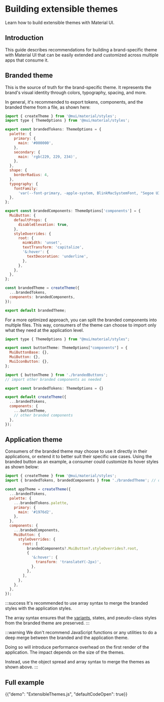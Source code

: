 # Building extensible themes

<p class="description">Learn how to build extensible themes with Material UI.</p>

## Introduction

This guide describes recommendations for building a brand-specific theme with Material UI that can be easily extended and customized across multiple apps that consume it.

## Branded theme

This is the source of truth for the brand-specific theme. 
It represents the brand's visual identity through colors, typography, spacing, and more.

In general, it's recommended to export tokens, components, and the branded theme from a file, as shown here:

```js title="brandedTheme.ts"
import { createTheme } from '@mui/material/styles';
import type { ThemeOptions } from '@mui/material/styles';

export const brandedTokens: ThemeOptions = {
  palette: {
    primary: {
      main: '#000000',
    },
    secondary: {
      main: 'rgb(229, 229, 234)',
    },
  },
  shape: {
    borderRadius: 4,
  },
  typography: {
    fontFamily:
      'var(--font-primary, -apple-system, BlinkMacSystemFont, "Segoe UI", Roboto, "Helvetica Neue", Arial, sans-serif)',
  },
};

export const brandedComponents: ThemeOptions['components'] = {
  MuiButton: {
    defaultProps: {
      disableElevation: true,
    },
    styleOverrides: {
      root: {
        minWidth: 'unset',
        textTransform: 'capitalize',
        '&:hover': {
          textDecoration: 'underline',
        },
      },
    },
  },
};

const brandedTheme = createTheme({
  ...brandedTokens,
  components: brandedComponents,
});

export default brandedTheme;
```

For a more optimized approach, you can split the branded components into multiple files. 
This way, consumers of the theme can choose to import only what they need at the application level.

```js title="brandedButtons.ts"
import type { ThemeOptions } from "@mui/material/styles";

export const buttonTheme: ThemeOptions["components"] = {
  MuiButtonBase: {},
  MuiButton: {},
  MuiIconButton: {},
};
```

```js title="brandedTheme.ts"
import { buttonTheme } from './brandedButtons';
// import other branded components as needed

export const brandedTokens: ThemeOptions = {}

export default createTheme({
  ...brandedTokens,
  components: {
    ...buttonTheme,
    // other branded components
  },
});
```

## Application theme

Consumers of the branded theme may choose to use it directly in their applications, or extend it to better suit their specific use cases.
Using the branded button as an example, a consumer could customize its hover styles as shown below:

```js title="appTheme.ts"
import { createTheme } from '@mui/material/styles';
import { brandedTokens, brandedComponents } from './brandedTheme'; // or from an npm package.

const appTheme = createTheme({
  ...brandedTokens,
  palette: {
    ...brandedTokens.palette,
    primary: {
      main: '#1976d2',
    },
  },
  components: {
    ...brandedComponents,
    MuiButton: {
      styleOverrides: {
        root: [
          brandedComponents?.MuiButton?.styleOverrides?.root,
          {
            '&:hover': {
              transform: 'translateY(-2px)',
            },
          },
        ],
      },
    },
  },
});
```

:::success
It's recommended to use array syntax to merge the branded styles with the application styles.

The array syntax ensures that the [variants](/material-ui/customization/theme-components/#variants), states, and pseudo-class styles from the branded theme are preserved.
:::

:::warning
We don't recommend JavaScript functions or any utilities to do a deep merge between the branded and the application theme.

Doing so will introduce performance overhead on the first render of the application. The impact depends on the size of the themes.

Instead, use the object spread and array syntax to merge the themes as shown above.
:::

## Full example

{{"demo": "ExtensibleThemes.js", "defaultCodeOpen": true}}
